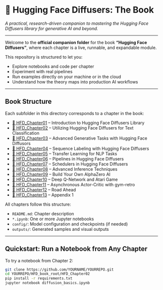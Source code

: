 # 📘 Hugging Face Diffusers: The Book

_A practical, research-driven companion to mastering the Hugging Face Diffusers library for generative AI and beyond._

---

Welcome to the **official companion folder** for the book **“Hugging Face Diffusers”**, where each chapter is a live, runnable, and expandable module.

This repository is structured to let you:

-  Explore notebooks and code per chapter  
-  Experiment with real pipelines  
-  Run examples directly on your machine or in the cloud  
-  Understand how the theory maps into production AI workflows  

---

##  Book Structure

Each subfolder in this directory corresponds to a chapter in the book:

- [📁 HFD_Chapter01](./HFD_Chapter01) – Introduction to Hugging Face Diffusers Library  
- [📁 HFD_Chapter02](./HFD_Chapter02) – Utilizing Hugging Face Diffusers for Text Classification  
- [📁 HFD_Chapter03](./HFD_Chapter03) – Advanced Generative Tasks with Hugging Face Diffusors  
- [📁 HFD_Chapter04](./HFD_Chapter04) – Sequence Labeling with Hugging Face Diffusers  
- [📁 HFD_Chapter05](./HFD_Chapter05) – Transfer Learning for NLP Tasks  
- [📁 HFD_Chapter06](./HFD_Chapter06) – Pipelines in Hugging Face Diffusers  
- [📁 HFD_Chapter07](./HFD_Chapter07) – Schedulers in Hugging Face Diffusers
- [📁 HFD_Chapter08](./HFD_Chapter08) – Advanced Inference Techniques  
- [📁 HFD_Chapter09](./HFD_Chapter09) – Build Your Own AlphaZero AI  
- [📁 HFD_Chapter10](./HFD_Chapter10) – Deep Q-Network and Atari Game  
- [📁 HFD_Chapter11](./HFD_Chapter11) – Asynchronous Actor-Critic with gym-retro  
- [📁 HFD_Chapter12](./HFD_Chapter12) – Road Ahead  
- [📁 HFD_Chapter13](./HFD_Appendix1) – Appendix 1  


All chapters follow this structure:

- `README.md`: Chapter description  
- `*.ipynb`: One or more Jupyter notebooks  
- `config/`: Model configuration and checkpoints (if needed)  
- `outputs/`: Generated samples and visual outputs  

---

##  Quickstart: Run a Notebook from Any Chapter

To try a notebook from Chapter 2:

```bash
git clone https://github.com/YOURNAME/YOURREPO.git
cd YOURREPO/HFD_book_root/HFD_Chapter02
pip install -r requirements.txt
jupyter notebook diffusion_basics.ipynb
```
